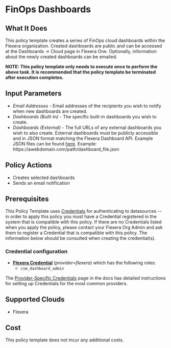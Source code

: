 # FinOps Dashboards

## What It Does

This policy template creates a series of FinOps cloud dashboards within the Flexera organization. Created dashboards are public and can be accessed at the Dashboards -> Cloud page in Flexera One. Optionally, information about the newly created dashboards can be emailed.

__NOTE: This policy template only needs to execute once to perform the above task. It is recommended that the policy template be terminated after execution completes.__

## Input Parameters

- *Email Addresses* - Email addresses of the recipients you wish to notify when new dashboards are created.
- *Dashboards (Built-In)* - The specific built-in dashboards you wish to create.
- *Dashboards (External)* - The full URLs of any external dashboards you wish to also create. External dashboards must be publicly accessible and in JSON format matching the Flexera Dashboard API. Example JSON files can be found [here](https://github.com/flexera-public/policy_templates/tree/master/data/dashboards). Example: https[]()://awebdomain.com/path/dashboard_file.json

## Policy Actions

- Creates selected dashboards
- Sends an email notification

## Prerequisites

This Policy Template uses [Credentials](https://docs.flexera.com/flexera/EN/Automation/ManagingCredentialsExternal.htm) for authenticating to datasources -- in order to apply this policy you must have a Credential registered in the system that is compatible with this policy. If there are no Credentials listed when you apply the policy, please contact your Flexera Org Admin and ask them to register a Credential that is compatible with this policy. The information below should be consulted when creating the credential(s).

### Credential configuration

- [**Flexera Credential**](https://docs.flexera.com/flexera/EN/Automation/ProviderCredentials.htm) (*provider=flexera*) which has the following roles:
  - `csm_dashboard_admin`

The [Provider-Specific Credentials](https://docs.flexera.com/flexera/EN/Automation/ProviderCredentials.htm) page in the docs has detailed instructions for setting up Credentials for the most common providers.

## Supported Clouds

- Flexera

## Cost

This policy template does not incur any additional costs.

